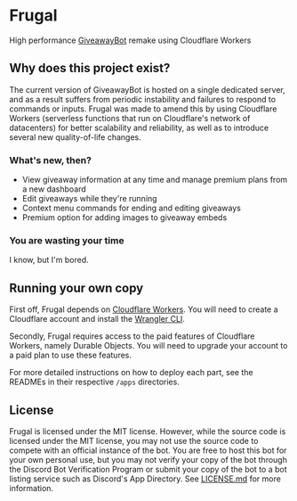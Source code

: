 # Frugal

High performance [GiveawayBot](https://github.com/jagrosh/GiveawayBot) remake using Cloudflare Workers

## Why does this project exist?

The current version of GiveawayBot is hosted on a single dedicated server, and as a result suffers from periodic instability and failures to respond to commands or inputs. Frugal was made to amend this by using Cloudflare Workers (serverless functions that run on Cloudflare's network of datacenters) for better scalability and reliability, as well as to introduce several new quality-of-life changes.

### What's new, then?
 - View giveaway information at any time and manage premium plans from a new dashboard
 - Edit giveaways while they're running
 - Context menu commands for ending and editing giveaways
 - Premium option for adding images to giveaway embeds

### You are wasting your time
I know, but I'm bored.

## Running your own copy

First off, Frugal depends on [Cloudflare Workers](https://workers.cloudflare.com/). You will need to create a Cloudflare account and install the [Wrangler CLI](https://developers.cloudflare.com/workers/cli-wrangler/install-update).

Secondly, Frugal requires access to the paid features of Cloudflare Workers, namely Durable Objects. You will need to upgrade your account to a paid plan to use these features.

For more detailed instructions on how to deploy each part, see the READMEs in their respective `/apps` directories.

## License

Frugal is licensed under the MIT license. However, while the source code is licensed under the MIT license, you may not use the source code to compete with an official instance of the bot. You are free to host this bot for your own personal use, but you may not verify your copy of the bot through the Discord Bot Verification Program or submit your copy of the bot to a bot listing service such as Discord's App Directory. See [LICENSE.md](LICENSE.md) for more information.

